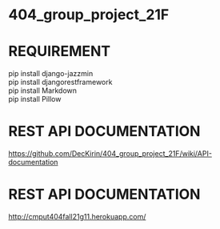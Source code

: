 # 404_group_project_21F


# REQUIREMENT
pip install django-jazzmin\
pip install djangorestframework\
pip install Markdown\
pip install Pillow

# REST API DOCUMENTATION
https://github.com/DecKirin/404_group_project_21F/wiki/API-documentation


# REST API DOCUMENTATION
http://cmput404fall21g11.herokuapp.com/
